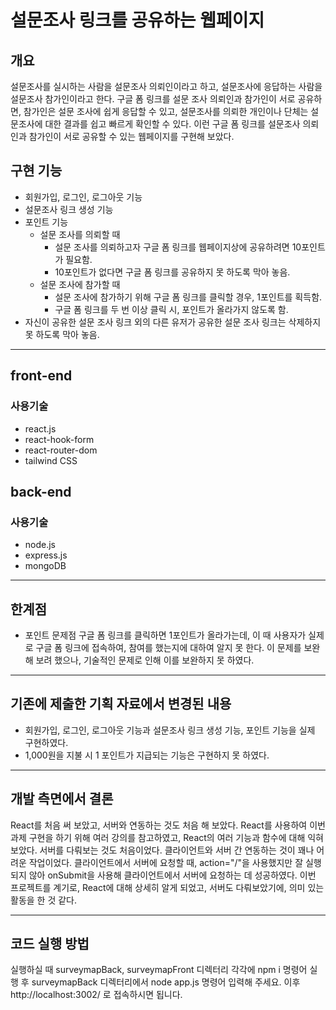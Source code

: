 # 설문조사 링크를 공유하는 웹페이지

## 개요
설문조사를 실시하는 사람을 설문조사 의뢰인이라고 하고, 설문조사에 응답하는 사람을 설문조사 참가인이라고 한다. 구글 폼 링크를 설문 조사 의뢰인과 참가인이 서로 공유하면, 참가인은 설문 조사에 쉽게 응답할 수 있고, 설문조사를 의뢰한 개인이나 단체는 설문조사에 대한 결과를 쉽고 빠르게 확인할 수 있다. 이런 구글 폼 링크를 설문조사 의뢰인과 참가인이 서로 공유할 수 있는 웹페이지를 구현해 보았다.

## 구현 기능
* 회원가입, 로그인, 로그아웃 기능
* 설문조사 링크 생성 기능
* 포인트 기능
    * 설문 조사를 의뢰할 때
        * 설문 조사를 의뢰하고자 구글 폼 링크를 웹페이지상에 공유하려면 10포인트가 필요함.
        * 10포인트가 없다면 구글 폼 링크를 공유하지 못 하도록 막아 놓음.
    * 설문 조사에 참가할 때
        * 설문 조사에 참가하기 위해 구글 폼 링크를 클릭할 경우, 1포인트를 획득함.
        * 구글 폼 링크를 두 번 이상 클릭 시, 포인트가 올라가지 않도록 함.
* 자신이 공유한 설문 조사 링크 외의 다른 유저가 공유한 설문 조사 링크는 삭제하지 못 하도록 막아 놓음.
------------

## front-end

### 사용기술
* react.js
* react-hook-form
* react-router-dom
* tailwind CSS

## back-end

### 사용기술
* node.js
* express.js
* mongoDB

----------

## 한계점

* 포인트 문제점
구글 폼 링크를 클릭하면 1포인트가 올라가는데, 이 때 사용자가 실제로 구글 폼 링크에 접속하여, 참여를 했는지에 대하여 알지 못 한다. 이 문제를 보완해 보려 했으나, 기술적인 문제로 인해 이를 보완하지 못 하였다.

---------

## 기존에 제출한 기획 자료에서 변경된 내용

* 회원가입, 로그인, 로그아웃 기능과 설문조사 링크 생성 기능, 포인트 기능을 실제 구현하였다.
* 1,000원을 지불 시 1 포인트가 지급되는 기능은 구현하지 못 하였다.

----------

## 개발 측면에서 결론

React를 처음 써 보았고, 서버와 연동하는 것도 처음 해 보았다. React를 사용하여 이번 과제 구현을 하기 위해 여러 강의를 참고하였고, React의 여러 기능과 함수에 대해 익혀보았다. 서버를 다뤄보는 것도 처음이었다. 클라이언트와 서버 간 연동하는 것이 꽤나 어려운 작업이었다. 클라이언트에서 서버에 요청할 때, action="/"을 사용했지만 잘 실행되지 않아 onSubmit을 사용해 클라이언트에서 서버에 요청하는 데 성공하였다. 이번 프로젝트를 계기로, React에 대해 상세히 알게 되었고, 서버도 다뤄보았기에, 의미 있는 활동을 한 것 같다.

---------
## 코드 실행 방법

실행하실 때 surveymapBack, surveymapFront 디렉터리 각각에 npm i 명령어 실행 후 surveymapBack 디렉터리에서 node app.js 명령어 입력해 주세요.
이후 http://localhost:3002/ 로 접속하시면 됩니다.
